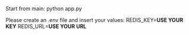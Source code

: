 Start from main: python app.py

Please create an .env file and insert your values:
REDIS_KEY=**USE YOUR KEY**
REDIS_URL=**USE YOUR URL**
